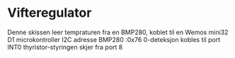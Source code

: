 # Vifteregulator

Denne skissen leer tempraturen fra en BMP280, koblet til en Wemos mini32 D1 microkontroller
I2C adresse BMP280 :0x76
0-deteksjon kobles til port INT0
thyristor-styringen skjer fra port 8
